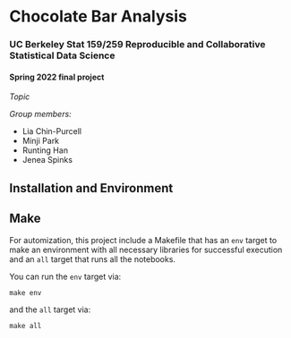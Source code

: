 # Chocolate Bar Analysis

### UC Berkeley Stat 159/259 Reproducible and Collaborative Statistical Data Science
#### Spring 2022 final project

*Topic*

*Group members:*

* Lia Chin-Purcell
* Minji Park
* Runting Han
* Jenea Spinks

## Installation and Environment

## Make
For automization, this project include a Makefile that has an `env`  target to make an environment with all necessary libraries for successful execution and an `all`  target that runs all the notebooks.

You can run the `env` target via:
```
make env
```

and the `all` target via:
```
make all
```

